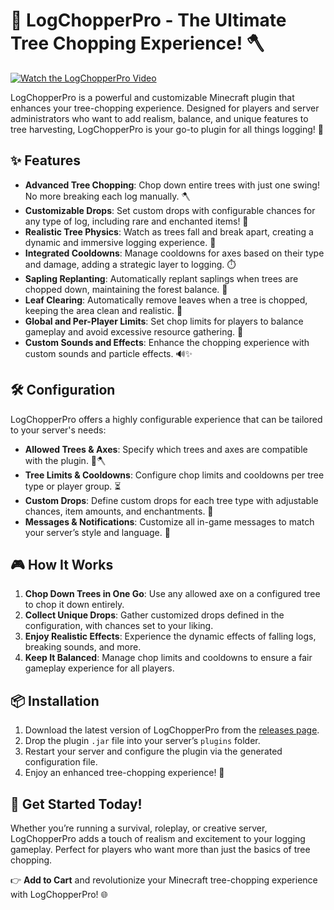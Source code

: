 # 🌲 LogChopperPro - The Ultimate Tree Chopping Experience! 🪓

[![Watch the LogChopperPro Video](https://img.youtube.com/vi/OleWi2JsP94/0.jpg)](https://www.youtube.com/watch?v=OleWi2JsP94)

LogChopperPro is a powerful and customizable Minecraft plugin that enhances your tree-chopping experience. Designed for players and server administrators who want to add realism, balance, and unique features to tree harvesting, LogChopperPro is your go-to plugin for all things logging! 🌳

## ✨ Features

- **Advanced Tree Chopping**: Chop down entire trees with just one swing! No more breaking each log manually. 🪓
- **Customizable Drops**: Set custom drops with configurable chances for any type of log, including rare and enchanted items! 🎁
- **Realistic Tree Physics**: Watch as trees fall and break apart, creating a dynamic and immersive logging experience. 🌲
- **Integrated Cooldowns**: Manage cooldowns for axes based on their type and damage, adding a strategic layer to logging. ⏱️
- **Sapling Replanting**: Automatically replant saplings when trees are chopped down, maintaining the forest balance. 🌱
- **Leaf Clearing**: Automatically remove leaves when a tree is chopped, keeping the area clean and realistic. 🍃
- **Global and Per-Player Limits**: Set chop limits for players to balance gameplay and avoid excessive resource gathering. 🚫
- **Custom Sounds and Effects**: Enhance the chopping experience with custom sounds and particle effects. 🔊✨

## 🛠️ Configuration

LogChopperPro offers a highly configurable experience that can be tailored to your server's needs:

- **Allowed Trees & Axes**: Specify which trees and axes are compatible with the plugin. 🌳🪓
- **Tree Limits & Cooldowns**: Configure chop limits and cooldowns per tree type or player group. ⏳
- **Custom Drops**: Define custom drops for each tree type with adjustable chances, item amounts, and enchantments. 📜
- **Messages & Notifications**: Customize all in-game messages to match your server’s style and language. 📝

## 🎮 How It Works

1. **Chop Down Trees in One Go**: Use any allowed axe on a configured tree to chop it down entirely.
2. **Collect Unique Drops**: Gather customized drops defined in the configuration, with chances set to your liking.
3. **Enjoy Realistic Effects**: Experience the dynamic effects of falling logs, breaking sounds, and more.
4. **Keep It Balanced**: Manage chop limits and cooldowns to ensure a fair gameplay experience for all players.

## 📦 Installation

1. Download the latest version of LogChopperPro from the [releases page](https://unstackss.dev/products/logchopperpro).
2. Drop the plugin `.jar` file into your server’s `plugins` folder.
3. Restart your server and configure the plugin via the generated configuration file.
4. Enjoy an enhanced tree-chopping experience! 🌟

## 🚀 Get Started Today!

Whether you’re running a survival, roleplay, or creative server, LogChopperPro adds a touch of realism and excitement to your logging gameplay. Perfect for players who want more than just the basics of tree chopping.

👉 **Add to Cart** and revolutionize your Minecraft tree-chopping experience with LogChopperPro! 🌐
